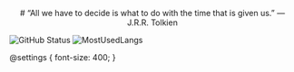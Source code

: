   <p align="center" >
   # “All we have to decide is what to do with the time that is given us.” ― J.R.R. Tolkien 
   </p>
   
   
   

![GitHub Status](https://github-readme-stats.vercel.app/api?username=Mateus-Kent&count_private=true&theme=nightowl&show_icons=true)   ![MostUsedLangs](https://github-readme-stats.vercel.app/api/top-langs/?username=Mateus-Kent&theme=nightowl&layout=compact&langs_count=8)



@settings {
  font-size: 400;
}


